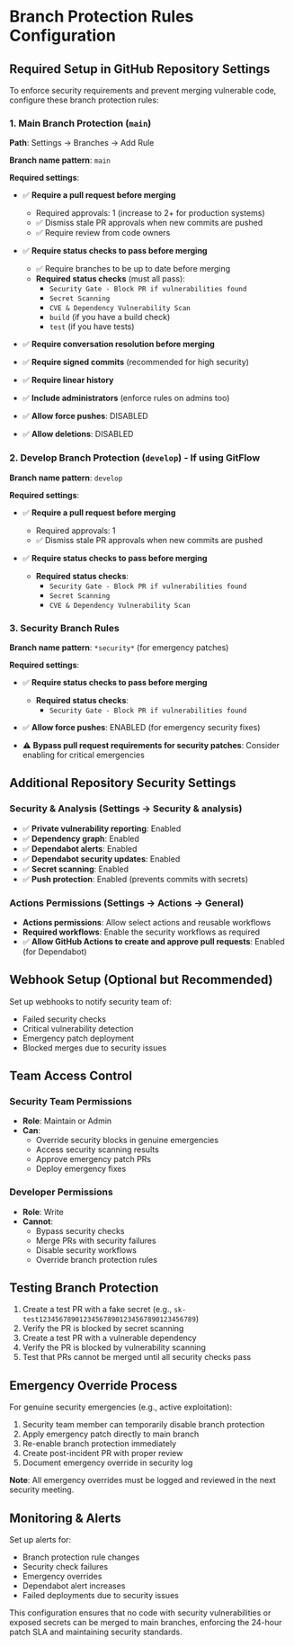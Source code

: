 # Branch Protection Rules Configuration

## Required Setup in GitHub Repository Settings

To enforce security requirements and prevent merging vulnerable code, configure these branch protection rules:

### 1. Main Branch Protection (`main`)

**Path**: Settings → Branches → Add Rule

**Branch name pattern**: `main`

**Required settings**:
- ✅ **Require a pull request before merging**
  - Required approvals: 1 (increase to 2+ for production systems)
  - ✅ Dismiss stale PR approvals when new commits are pushed
  - ✅ Require review from code owners

- ✅ **Require status checks to pass before merging**
  - ✅ Require branches to be up to date before merging
  - **Required status checks** (must all pass):
    - `Security Gate - Block PR if vulnerabilities found`
    - `Secret Scanning`
    - `CVE & Dependency Vulnerability Scan`
    - `build` (if you have a build check)
    - `test` (if you have tests)

- ✅ **Require conversation resolution before merging**
- ✅ **Require signed commits** (recommended for high security)
- ✅ **Require linear history**
- ✅ **Include administrators** (enforce rules on admins too)
- ✅ **Allow force pushes**: DISABLED
- ✅ **Allow deletions**: DISABLED

### 2. Develop Branch Protection (`develop`) - If using GitFlow

**Branch name pattern**: `develop`

**Required settings**:
- ✅ **Require a pull request before merging**
  - Required approvals: 1
  - ✅ Dismiss stale PR approvals when new commits are pushed

- ✅ **Require status checks to pass before merging**
  - **Required status checks**:
    - `Security Gate - Block PR if vulnerabilities found`
    - `Secret Scanning`
    - `CVE & Dependency Vulnerability Scan`

### 3. Security Branch Rules

**Branch name pattern**: `*security*` (for emergency patches)

**Required settings**:
- ✅ **Require status checks to pass before merging**
  - **Required status checks**:
    - `Security Gate - Block PR if vulnerabilities found`

- ✅ **Allow force pushes**: ENABLED (for emergency security fixes)
- ⚠️ **Bypass pull request requirements for security patches**: Consider enabling for critical emergencies

## Additional Repository Security Settings

### Security & Analysis (Settings → Security & analysis)
- ✅ **Private vulnerability reporting**: Enabled
- ✅ **Dependency graph**: Enabled  
- ✅ **Dependabot alerts**: Enabled
- ✅ **Dependabot security updates**: Enabled
- ✅ **Secret scanning**: Enabled
- ✅ **Push protection**: Enabled (prevents commits with secrets)

### Actions Permissions (Settings → Actions → General)
- **Actions permissions**: Allow select actions and reusable workflows
- **Required workflows**: Enable the security workflows as required
- ✅ **Allow GitHub Actions to create and approve pull requests**: Enabled (for Dependabot)

## Webhook Setup (Optional but Recommended)

Set up webhooks to notify security team of:
- Failed security checks
- Critical vulnerability detection
- Emergency patch deployment
- Blocked merges due to security issues

## Team Access Control

### Security Team Permissions
- **Role**: Maintain or Admin
- **Can**: 
  - Override security blocks in genuine emergencies
  - Access security scanning results
  - Approve emergency patch PRs
  - Deploy emergency fixes

### Developer Permissions  
- **Role**: Write
- **Cannot**:
  - Bypass security checks
  - Merge PRs with security failures
  - Disable security workflows
  - Override branch protection rules

## Testing Branch Protection

1. Create a test PR with a fake secret (e.g., `sk-test123456789012345678901234567890123456789`)
2. Verify the PR is blocked by secret scanning
3. Create a test PR with a vulnerable dependency
4. Verify the PR is blocked by vulnerability scanning
5. Test that PRs cannot be merged until all security checks pass

## Emergency Override Process

For genuine security emergencies (e.g., active exploitation):

1. Security team member can temporarily disable branch protection
2. Apply emergency patch directly to main branch
3. Re-enable branch protection immediately
4. Create post-incident PR with proper review
5. Document emergency override in security log

**Note**: All emergency overrides must be logged and reviewed in the next security meeting.

## Monitoring & Alerts

Set up alerts for:
- Branch protection rule changes
- Security check failures
- Emergency overrides
- Dependabot alert increases
- Failed deployments due to security issues

This configuration ensures that no code with security vulnerabilities or exposed secrets can be merged to main branches, enforcing the 24-hour patch SLA and maintaining security standards.